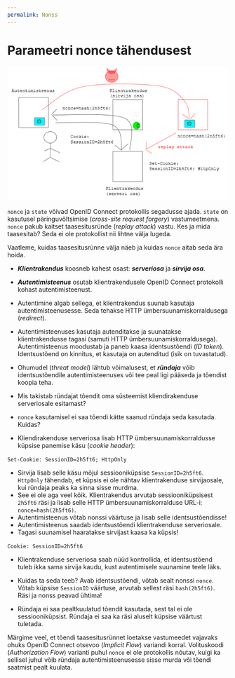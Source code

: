 ```yaml
---
permalink: Nonss
---
```


# Parameetri nonce tähendusest

![](img/Nonce.PNG)

`nonce` ja `state` võivad OpenID Connect protokollis segadusse ajada. `state` on kasutusel päringuvõltsimise (_cross-site request forgery_) vastumeetmena. `nonce` pakub kaitset taasesitusründe (_replay attack_) vastu. Kes ja mida taasesitab? Seda ei ole protokollist nii lihtne välja lugeda. 

Vaatleme, kuidas taasesitusrünne välja näeb ja kuidas `nonce` aitab seda ära hoida.
- ***Klientrakendus*** koosneb kahest osast: ***serveriosa*** ja ***sirvija osa***.
- ***Autentimisteenus*** osutab klientrakendusele OpenID Connect protokolli kohast autentimisteenust.
- Autentimine algab sellega, et klientrakendus suunab kasutaja autentimisteenusesse. Seda tehakse HTTP ümbersuunamiskorraldusega (_redirect_).
- Autentimisteenuses kasutaja autenditakse ja suunatakse klientrakendusse tagasi (samuti HTTP ümbersuunamiskorraldusega). Autentimisteenus moodustab ja paneb kaasa identsustõendi (_ID token_). Identsustõend on kinnitus, et kasutaja on autenditud (isik on tuvastatud).
- Ohumudel (_threat model_) lähtub võimalusest, et ***ründaja*** võib identsustõendile autentimisteenuses või tee peal ligi pääseda ja tõendist koopia teha.
- Mis takistab ründajat tõendit oma süsteemist kliendirakenduse serveriosale esitamast?

- `nonce` kasutamisel ei saa tõendi kätte saanud ründaja seda kasutada. Kuidas?
- Kliendirakenduse serveriosa lisab HTTP ümbersuunamiskorraldusse küpsise panemise käsu (_cookie header_):

`Set-Cookie: SessionID=2h5ft6; HttpOnly`

- Sirvija lisab selle käsu mõjul sessiooniküpsise `SessionID=2h5ft6`. `HttpOnly` tähendab, et küpsis ei ole nähtav klientrakenduse sirvijaosale, kui ründaja peaks ka sinna sisse murdma.
- See ei ole aga veel kõik. Klientrakendus arvutab sessiooniküpsisest `2h5ft6` räsi ja lisab selle HTTP ümbersuunamiskorralduse URL-i: `nonce=hash(2h5ft6)`.
- Autentimisteenus võtab nonssi väärtuse ja lisab selle identsustõendisse!
- Autentimisteenus saadab identsustõendi klientrakenduse serveriosale.
- Tagasi suunamisel haaratakse sirvijast kaasa ka küpsis!

`Cookie: SessionID=2h5ft6`

- Klientrakenduse serveriosa saab nüüd kontrollida, et identsustõend tuleb ikka sama sirvija kaudu, kust autentimisele suunamine teele läks.
- Kuidas ta seda teeb? Avab identsustõendi, võtab sealt nonssi `nonce`. Võtab küpsise `SessionID` väärtuse, arvutab sellest räsi `hash(2h5ft6)`. Räsi ja nonss peavad ühtima!

- Ründaja ei saa pealtkuulatud tõendit kasutada, sest tal ei ole sessiooniküpsist. Ründaja ei saa ka räsi aluselt küpsise väärtust tuletada.

Märgime veel, et tõendi taasesitusrünnet loetakse vastumeedet vajavaks ohuks OpenID Connect otsevoo (_Implicit Flow_) variandi korral. Volituskoodi (_Authorization Flow_) varianti puhul `nonce` ei ole protokollis nõutav, kuigi ka sellisel juhul võib ründaja autentimisteenusesse sisse murda või tõendi saatmist pealt kuulata. 
